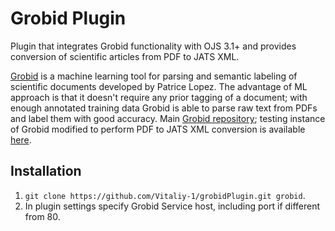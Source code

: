 # Grobid Plugin
Plugin that integrates Grobid functionality with OJS 3.1+ and provides conversion of scientific articles from PDF to JATS XML.

[Grobid](https://grobid.readthedocs.io/en/latest/) is a machine learning tool for parsing and semantic labeling of scientific documents developed by Patrice Lopez. The advantage of ML approach is that it doesn't require any prior tagging of a document; with enough annotated training data Grobid is able to parse raw text from PDFs and label them with good accuracy. Main [Grobid repository](https://github.com/kermitt2/grobid); testing instance of Grobid modified to perform PDF to JATS XML conversion is available [here](https://grobid.e-medjournal.com/).  
## Installation
1. `git clone https://github.com/Vitaliy-1/grobidPlugin.git grobid`.
2. In plugin settings specify Grobid Service host, including port if different from 80.
